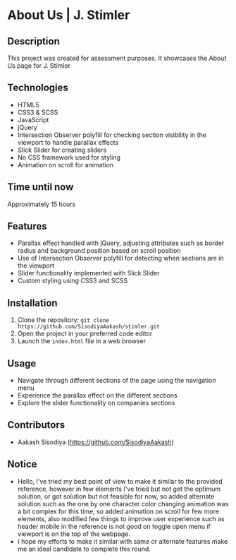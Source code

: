 # About Us | J. Stimler

## Description
This project was created for assessment purposes. It showcases the About Us page for J. Stimler

## Technologies
- HTML5
- CSS3 & SCSS
- JavaScript
- jQuery
- Intersection Observer polyfill for checking section visibility in the viewport to handle parallax effects
- Slick Slider for creating sliders
- No CSS framework used for styling
- Animation on scroll for animation

## Time until now
Approximately 15 hours

## Features
- Parallax effect handled with jQuery, adjusting attributes such as border radius and background position based on scroll position
- Use of Intersection Observer polyfill for detecting when sections are in the viewport
- Slider functionality implemented with Slick Slider
- Custom styling using CSS3 and SCSS

## Installation
1. Clone the repository: `git clone https://github.com/SisodiyaAakash/stimler.git`
2. Open the project in your preferred code editor
3. Launch the `index.html` file in a web browser

## Usage
- Navigate through different sections of the page using the navigation menu
- Experience the parallax effect on the different sections
- Explore the slider functionality on companies sections

## Contributors
- Aakash Sisodiya (https://github.com/SisodiyaAakash)

## Notice
- Hello, I've tried my best point of view to make it similar to the provided reference, however in few elements I've tried but not get the optimum solution, or got solution but not feasible for now, so added alternate solution such as the one by one character color changing animation was a bit complex for this time, so added animation on scroll for few more elements, also modified few things to improve user experience such as header mobile in the reference is not good on toggle open menu if viewport is on the top of the webpage.
- I hope my efforts to make it similar with same or alternate features make me an ideal candidate to complete this round.